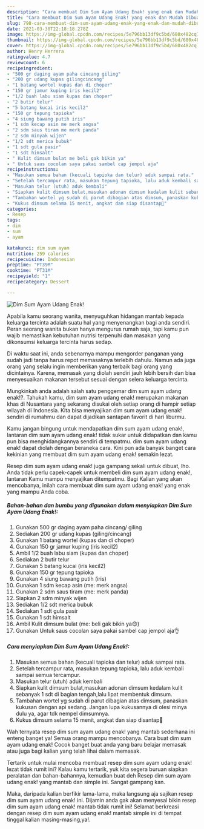 ```yaml
---
description: "Cara membuat Dim Sum Ayam Udang Enak! yang enak dan Mudah Dibuat"
title: "Cara membuat Dim Sum Ayam Udang Enak! yang enak dan Mudah Dibuat"
slug: 798-cara-membuat-dim-sum-ayam-udang-enak-yang-enak-dan-mudah-dibuat
date: 2021-03-30T22:18:18.278Z
image: https://img-global.cpcdn.com/recipes/5e796bb13df9c5bd/680x482cq70/dim-sum-ayam-udang-enak-foto-resep-utama.jpg
thumbnail: https://img-global.cpcdn.com/recipes/5e796bb13df9c5bd/680x482cq70/dim-sum-ayam-udang-enak-foto-resep-utama.jpg
cover: https://img-global.cpcdn.com/recipes/5e796bb13df9c5bd/680x482cq70/dim-sum-ayam-udang-enak-foto-resep-utama.jpg
author: Henry Herrera
ratingvalue: 4.7
reviewcount: 6
recipeingredient:
- "500 gr daging ayam paha cincang giling"
- "200 gr udang kupas gilingcincang"
- "1 batang wortel kupas dan di choper"
- "150 gr jamur kuping iris kecil2"
- "1/2 buah labu siam kupas dan choper"
- "2 butir telur"
- "5 batang kucai iris kecil2"
- "150 gr tepung tapioka"
- "4 siung bawang putih iris"
- "1 sdm kecap asin me merk angsa"
- "2 sdm saus tiram me merk panda"
- "2 sdm minyak wijen"
- "1/2 sdt merica bubuk"
- "1 sdt gula pasir"
- "1 sdt himsalt"
- " Kulit dimsum bulat me beli gak bikin ya"
- " Untuk saus cocolan saya pakai sambel cap jempol aja"
recipeinstructions:
- "Masukan semua bahan (kecuali tapioka dan telur) aduk sampai rata."
- "Setelah tercampur rata, masukan tepung tapioka, lalu aduk kembali sampai semua tercampur."
- "Masukan telur (utuh) aduk kembali"
- "Siapkan kulit dimsum bulat,masukan adonan dimsum kedalam kulit sebanyak 1 sdt di bagian tengah,lalu lipat membentuk dimsum."
- "Tambahan wortel yg sudah di parut dibagian atas dimsum, panaskan kukusan dengan api sedang. Jangan lupa kukusannya di olesi minya dulu ya, agar tdk nempel dimsumnya."
- "Kukus dimsum selama 15 menit, angkat dan siap disantap🥰"
categories:
- Resep
tags:
- dim
- sum
- ayam

katakunci: dim sum ayam 
nutrition: 259 calories
recipecuisine: Indonesian
preptime: "PT39M"
cooktime: "PT31M"
recipeyield: "1"
recipecategory: Dessert

---
```



![Dim Sum Ayam Udang Enak!](https://img-global.cpcdn.com/recipes/5e796bb13df9c5bd/680x482cq70/dim-sum-ayam-udang-enak-foto-resep-utama.jpg)

Apabila kamu seorang wanita, menyuguhkan hidangan mantab kepada keluarga tercinta adalah suatu hal yang menyenangkan bagi anda sendiri. Peran seorang  wanita bukan hanya mengurus rumah saja, tapi kamu pun wajib memastikan kebutuhan nutrisi terpenuhi dan masakan yang dikonsumsi keluarga tercinta harus sedap.

Di waktu  saat ini, anda sebenarnya mampu mengorder panganan yang sudah jadi tanpa harus repot memasaknya terlebih dahulu. Namun ada juga orang yang selalu ingin memberikan yang terbaik bagi orang yang dicintainya. Karena, memasak yang diolah sendiri jauh lebih bersih dan bisa menyesuaikan makanan tersebut sesuai dengan selera keluarga tercinta. 



Mungkinkah anda adalah salah satu penggemar dim sum ayam udang enak!?. Tahukah kamu, dim sum ayam udang enak! merupakan makanan khas di Nusantara yang sekarang disukai oleh setiap orang di hampir setiap wilayah di Indonesia. Kita bisa menyajikan dim sum ayam udang enak! sendiri di rumahmu dan dapat dijadikan santapan favorit di hari liburmu.

Kamu jangan bingung untuk mendapatkan dim sum ayam udang enak!, lantaran dim sum ayam udang enak! tidak sukar untuk didapatkan dan kamu pun bisa menghidangkannya sendiri di tempatmu. dim sum ayam udang enak! dapat diolah dengan beraneka cara. Kini pun ada banyak banget cara kekinian yang membuat dim sum ayam udang enak! semakin lezat.

Resep dim sum ayam udang enak! juga gampang sekali untuk dibuat, lho. Anda tidak perlu capek-capek untuk membeli dim sum ayam udang enak!, lantaran Kamu mampu menyajikan ditempatmu. Bagi Kalian yang akan mencobanya, inilah cara membuat dim sum ayam udang enak! yang enak yang mampu Anda coba.

<!--inarticleads1-->

##### Bahan-bahan dan bumbu yang digunakan dalam menyiapkan Dim Sum Ayam Udang Enak!:

1. Gunakan 500 gr daging ayam paha cincang/ giling
1. Sediakan 200 gr udang kupas (giling/cincang)
1. Gunakan 1 batang wortel (kupas dan di choper)
1. Gunakan 150 gr jamur kuping (iris kecil2)
1. Ambil 1/2 buah labu siam (kupas dan choper)
1. Sediakan 2 butir telur
1. Gunakan 5 batang kucai (iris kecil2)
1. Gunakan 150 gr tepung tapioka
1. Gunakan 4 siung bawang putih (iris)
1. Gunakan 1 sdm kecap asin (me: merk angsa)
1. Gunakan 2 sdm saus tiram (me: merk panda)
1. Siapkan 2 sdm minyak wijen
1. Sediakan 1/2 sdt merica bubuk
1. Sediakan 1 sdt gula pasir
1. Gunakan 1 sdt himsalt
1. Ambil  Kulit dimsum bulat (me: beli gak bikin ya😊)
1. Gunakan  Untuk saus cocolan saya pakai sambel cap jempol aja👌




<!--inarticleads2-->

##### Cara menyiapkan Dim Sum Ayam Udang Enak!:

1. Masukan semua bahan (kecuali tapioka dan telur) aduk sampai rata.
1. Setelah tercampur rata, masukan tepung tapioka, lalu aduk kembali sampai semua tercampur.
1. Masukan telur (utuh) aduk kembali
1. Siapkan kulit dimsum bulat,masukan adonan dimsum kedalam kulit sebanyak 1 sdt di bagian tengah,lalu lipat membentuk dimsum.
1. Tambahan wortel yg sudah di parut dibagian atas dimsum, panaskan kukusan dengan api sedang. Jangan lupa kukusannya di olesi minya dulu ya, agar tdk nempel dimsumnya.
1. Kukus dimsum selama 15 menit, angkat dan siap disantap🥰




Wah ternyata resep dim sum ayam udang enak! yang mantab sederhana ini enteng banget ya! Semua orang mampu mencobanya. Cara buat dim sum ayam udang enak! Cocok banget buat anda yang baru belajar memasak atau juga bagi kalian yang telah lihai dalam memasak.

Tertarik untuk mulai mencoba membuat resep dim sum ayam udang enak! lezat tidak rumit ini? Kalau kamu tertarik, yuk kita segera buruan siapkan peralatan dan bahan-bahannya, kemudian buat deh Resep dim sum ayam udang enak! yang mantab dan simple ini. Sangat gampang kan. 

Maka, daripada kalian berfikir lama-lama, maka langsung aja sajikan resep dim sum ayam udang enak! ini. Dijamin anda gak akan menyesal bikin resep dim sum ayam udang enak! mantab tidak rumit ini! Selamat berkreasi dengan resep dim sum ayam udang enak! mantab simple ini di tempat tinggal kalian masing-masing,ya!.

